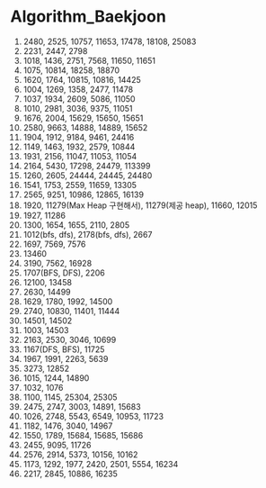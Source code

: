 # Algorithm_Baekjoon
1. 2480, 2525, 10757, 11653, 17478, 18108, 25083
2. 2231, 2447, 2798
3. 1018, 1436, 2751, 7568, 11650, 11651
4. 1075, 10814, 18258, 18870
5. 1620, 1764, 10815, 10816, 14425
6. 1004, 1269, 1358, 2477, 11478
7. 1037, 1934, 2609, 5086, 11050
8. 1010, 2981, 3036, 9375, 11051
9. 1676, 2004, 15629, 15650, 15651
10. 2580, 9663, 14888, 14889, 15652
11. 1904, 1912, 9184, 9461, 24416
12. 1149, 1463, 1932, 2579, 10844
13. 1931, 2156, 11047, 11053, 11054
14. 2164, 5430, 17298, 24479, 113399
15. 1260, 2605, 24444, 24445, 24480
16. 1541, 1753, 2559, 11659, 13305
17. 2565, 9251, 10986, 12865, 16139
18. 1920, 11279(Max Heap 구현해서), 11279(제공 heap), 11660, 12015
19. 1927, 11286
20. 1300, 1654, 1655, 2110, 2805
21. 1012(bfs, dfs), 2178(bfs, dfs), 2667
22. 1697, 7569, 7576
23. 13460
24. 3190, 7562, 16928
25. 1707(BFS, DFS), 2206
26. 12100, 13458
27. 2630, 14499
28. 1629, 1780, 1992, 14500
29. 2740, 10830, 11401, 11444
30. 14501, 14502
31. 1003, 14503
32. 2163, 2530, 3046, 10699
33. 1167(DFS, BFS), 11725
34. 1967, 1991, 2263, 5639
35. 3273, 12852
36. 1015, 1244, 14890
37. 1032, 1076
38. 1100, 1145, 25304, 25305
39. 2475, 2747, 3003, 14891, 15683
40. 1026, 2748, 5543, 6549, 10953, 11723
41. 1182, 1476, 3040, 14967
42. 1550, 1789, 15684, 15685, 15686
43. 2455, 9095, 11726
44. 2576, 2914, 5373, 10156, 10162
45. 1173, 1292, 1977, 2420, 2501, 5554, 16234
46. 2217, 2845, 10886, 16235
